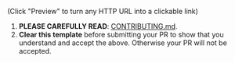 (Click "Preview" to turn any HTTP URL into a clickable link)

1. **PLEASE CAREFULLY READ**: [CONTRIBUTING.md](../docs/CONTRIBUTING.md).
2. **Clear this template** before submitting your PR to show that you understand and accept the above. Otherwise your PR will not be accepted.
